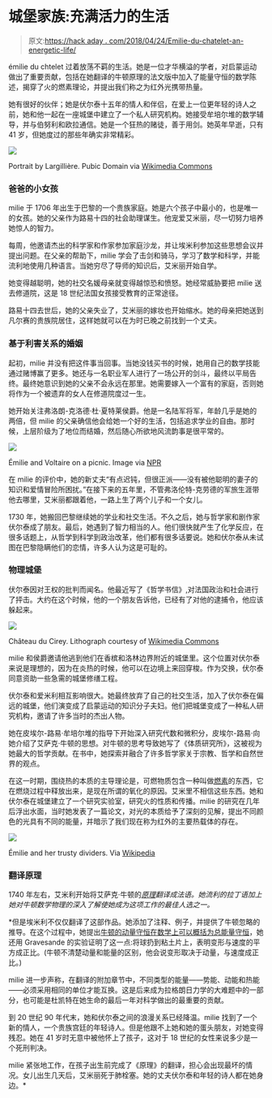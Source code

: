 # 城堡家族:充满活力的生活

> 原文:[https://hack aday . com/2018/04/24/Emilie-du-chatelet-an-energetic-life/](https://hackaday.com/2018/04/24/emilie-du-chatelet-an-energetic-life/)

émilie du chtelet 过着放荡不羁的生活。她是一位才华横溢的学者，对启蒙运动做出了重要贡献，包括在她翻译的牛顿原理的法文版中加入了能量守恒的数学陈述，揭穿了火的燃素理论，并提出我们称之为红外光携带热量。

她有很好的伙伴；她是伏尔泰十五年的情人和伴侣，在爱上一位更年轻的诗人之前，她和他一起在一座城堡中建立了一个私人研究机构。她接受牟培尔堆的数学辅导，并与伯努利和欧拉通信。她是一个狂热的赌徒，善于用剑。她英年早逝，只有 41 岁，但她度过的那些年确实非常精彩。

[![](../Images/abc4189fea03a5749b3eb0a426ffd241.png)](https://hackaday.com/wp-content/uploads/2018/04/c3a9milie-largillic3a8re-portrait.jpg)

Portrait by Largillière. Pubic Domain via [Wikimedia Commons](https://commons.wikimedia.org/wiki/File:Marquise_du_Ch%C3%A2telet_par_Largilli%C3%A8re.JPG)

### 爸爸的小女孩

milie 于 1706 年出生于巴黎的一个贵族家庭。她是六个孩子中最小的，也是唯一的女孩。她的父亲作为路易十四的社会助理谋生。他宠爱艾米丽，尽一切努力培养她惊人的智力。

每周，他邀请杰出的科学家和作家参加家庭沙龙，并让埃米利参加这些思想会议并提出问题。在父亲的帮助下，milie 学会了击剑和骑马，学习了数学和科学，并能流利地使用几种语言。当她穷尽了导师的知识后，艾米丽开始自学。

她变得越聪明，她的社交名媛母亲就变得越惊恐和愤怒。她经常威胁要把 milie 送去修道院，这是 18 世纪法国女孩接受教育的正常途径。

路易十四去世后，她的父亲失业了，艾米丽的嫁妆也开始缩水。她的母亲把她送到凡尔赛的贵族院居住，这样她就可以在为时已晚之前找到一个丈夫。

### 基于利害关系的婚姻

起初，milie 并没有把这件事当回事。当她没钱买书的时候，她用自己的数学技能通过赌博赢了更多。她还与一名职业军人进行了一场公开的剑斗，最终以平局告终。最终她意识到她的父亲不会永远在那里。她需要嫁入一个富有的家庭，否则她将作为一个被遗弃的女人在修道院度过一生。

她开始关注弗洛朗-克洛德·杜·夏特莱侯爵。他是一名陆军将军，年龄几乎是她的两倍，但 milie 的父亲确信他会给她一个好的生活，包括追求学业的自由。那时候，上层阶级为了地位而结婚，然后随心所欲地风流韵事是很平常的。

[![](../Images/bf12ecd701f7eb881dcf9c256acf8342.png)](https://hackaday.com/wp-content/uploads/2018/04/c3a9milie-voltaire.jpg)

Émilie and Voltaire on a picnic. Image via [NPR](https://www.npr.org/2011/07/14/132740102/voltaire-in-love-an-ardent-intellectual-affair)

在 milie 的评价中，她的新丈夫“有点迟钝，但很正派——没有被他聪明的妻子的知识和爱情冒险所困扰。”在接下来的五年里，不管弗洛伦特-克劳德的军旅生涯带他去哪里，艾米丽都跟着他，一路上生了两个儿子和一个女儿。

1730 年，她搬回巴黎继续她的学业和社交生活。不久之后，她与哲学家和剧作家伏尔泰成了朋友。最后，她遇到了智力相当的人。他们很快就产生了化学反应，在很多话题上，从哲学到科学到政治改革，他们都有很多话要说。她和伏尔泰从未试图在巴黎隐瞒他们的恋情，许多人认为这是可耻的。

### 物理城堡

伏尔泰因对王权的批判而闻名。他最近写了《哲学书信》,对法国政治和社会进行了抨击。大约在这个时候，他的一个朋友告诉他，已经有了对他的逮捕令，他应该躲起来。

[![](../Images/c3ea1f70ab93dd17768eb5d67c0a419f.png)](https://hackaday.com/wp-content/uploads/2018/04/chateau-du-cirey.png)

Château du Cirey. Lithograph courtesy of [Wikimedia Commons](https://fr.wikipedia.org/wiki/Ch%C3%A2teau_de_Cirey#/media/File:Cirey-1.jpg)

milie 和侯爵邀请他逃到他们在香槟和洛林边界附近的城堡里。这个位置对伏尔泰来说是理想的，因为在炎热的时候，他可以在边境上来回穿梭。作为交换，伏尔泰同意资助一些急需的城堡修缮工程。

伏尔泰和爱米利相互影响很大。她最终放弃了自己的社交生活，加入了伏尔泰在偏远的城堡，他们演变成了启蒙运动的知识分子夫妇。他们把城堡变成了一种私人研究机构，邀请了许多当时的杰出人物。

她在皮埃尔-路易·牟培尔堆的指导下开始深入研究代数和微积分，皮埃尔-路易·向她介绍了艾萨克·牛顿的思想。对牛顿的思考导致她写了《体质研究所》，这被视为她最大的哲学贡献。在书中，她探索并融合了许多哲学家关于宗教、哲学和自然世界的观点。

在这一时期，围绕热的本质的主导理论是，可燃物质包含一种叫做[燃素](https://en.wikipedia.org/wiki/Phlogiston_theory)的东西，它在燃烧过程中释放出来，是现在所谓的氧化的原因。艾米里不相信这些东西。她和伏尔泰在城堡建立了一个研究实验室，研究火的性质和传播。milie 的研究在几年后浮出水面，当时她发表了一篇论文，对光的本质给予了深刻的见解，提出不同颜色的光具有不同的能量，并暗示了我们现在称为红外的主要热载体的存在。

[![](../Images/4a0927ed1f299a86b5856c8b79e36131.png)](https://hackaday.com/wp-content/uploads/2018/04/c3a9milie-compass.jpg)

Émilie and her trusty dividers. Via [Wikipedia](https://en.wikipedia.org/wiki/%C3%89milie_du_Ch%C3%A2telet)

### 翻译原理

1740 年左右，艾米利开始将艾萨克·牛顿的[*原理*](https://books.google.com/books?id=Tm0FAAAAQAAJ&printsec=frontcover&dq=principia+mathematica+newton&hl=en&sa=X&ved=0ahUKEwjk_sarr8zaAhUr6IMKHQQQBfYQ6AEIJzAA#v=onepage&q&f=false)*翻译成法语。她流利的拉丁语加上她对牛顿数学物理的深入了解使她成为这项工作的最佳人选之一。*

 *但是埃米利不仅仅翻译了这部作品。她添加了注释、例子，并提供了牛顿忽略的推导。在这个过程中，她提出[牛顿的动量守恒在数学上可以概括为总能量守恒](https://www.aps.org/publications/apsnews/200812/physicshistory.cfm)，她还用 Gravesande 的实验证明了这一点:将球扔到粘土片上，表明变形与速度的平方成正比。(牛顿不清楚动量和能量的区别，他会说变形取决于动量，与速度成正比。)

milie 进一步声称，在翻译的附加章节中，不同类型的能量——势能、动能和热能——必须采用相同的单位才能互换。这是后来成为拉格朗日力学的大难题中的一部分，也可能是杜凯特在她生命的最后一年对科学做出的最重要的贡献。

到 20 世纪 90 年代末，她和伏尔泰之间的浪漫关系已经降温。milie 找到了一个新的情人，一个贵族宫廷的年轻诗人。但是他跟不上她和她的蛋头朋友，对她变得残忍。她在 41 岁时无意中被他怀上了孩子，这对于 18 世纪的女性来说多少是一个死刑判决。

milie 紧张地工作，在孩子出生前完成了《原理》的翻译，担心会出现最坏的情况。女儿出生几天后，艾米丽死于肺栓塞。她的丈夫伏尔泰和年轻的诗人都在她身边。*